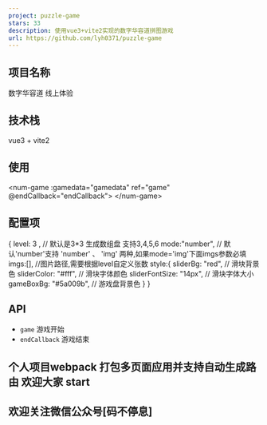 ```yaml
---
project: puzzle-game
stars: 33
description: 使用vue3+vite2实现的数字华容道拼图游戏
url: https://github.com/lyh0371/puzzle-game
---
```


项目名称
----

数字华容道 线上体验

技术栈
---

vue3 + vite2

使用
--

<num-game
:gamedata\="gamedata"
ref\="game"
@endCallback\="endCallback"\> </num\-game\>

配置项
---

{
  level: 3 , // 默认是3\*3 生成数组盘 支持3,4,5,6
  mode:"number", // 默认'number'支持 'number' 、 'img' 两种,如果mode='img'下面imgs参数必填
  imgs:\[\], //图片路径,需要根据level自定义张数
  style:{
    sliderBg: "red", // 滑块背景色
    sliderColor: "#fff", // 滑块字体颜色
    sliderFontSize: "14px", // 滑块字体大小
    gameBoxBg: "#5a009b", // 游戏盘背景色
  }
}

API
---

-   `game` 游戏开始
-   `endCallback` 游戏结束

个人项目webpack 打包多页面应用并支持自动生成路由 欢迎大家 start
---------------------------------------

欢迎关注微信公众号\[码不停息\]
-----------------

